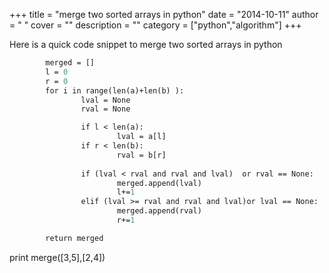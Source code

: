 
+++
title = "merge two sorted arrays in python"
date = "2014-10-11"
author = " "
cover = ""
description = ""
category = ["python","algorithm"]
+++

Here is a quick code snippet to merge two sorted arrays in python

  

```def merge(a,b):
        merged = []
        l = 0
        r = 0
        for i in range(len(a)+len(b) ):
                lval = None
                rval = None

                if l < len(a):
                        lval = a[l]
                if r < len(b):
                        rval = b[r]
                
                if (lval < rval and rval and lval)  or rval == None:
                        merged.append(lval)
                        l+=1
                elif (lval >= rval and rval and lval)or lval == None:
                        merged.append(rval)
                        r+=1

        return merged


```
 print merge([3,5],[2,4])



